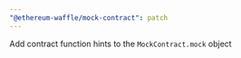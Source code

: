 ```yaml
---
"@ethereum-waffle/mock-contract": patch
---
```


Add contract function hints to the `MockContract.mock` object
